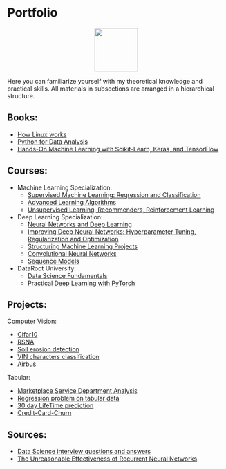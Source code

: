 # Portfolio

<div id="header" align="center">
  <img src="https://media.giphy.com/media/M9gbBd9nbDrOTu1Mqx/giphy.gif" width="100"/>
</div>

Here you can familiarize yourself with my theoretical knowledge and practical skills. All materials in subsections are arranged in a hierarchical structure.

## Books:
- [How Linux works](https://learning.oreilly.com/library/view/how-linux-works/9781098128913/)
- [Python for Data Analysis](https://learning.oreilly.com/library/view/python-for-data/9781491957653/)
- [Hands-On Machine Learning with Scikit-Learn, Keras, and TensorFlow](https://learning.oreilly.com/library/view/hands-on-machine-learning/9781098125967/)

## Courses:
- Machine Learning Specialization:
  - [Supervised Machine Learning: Regression and Classification](https://www.coursera.org/learn/machine-learning?specialization=machine-learning-introduction)
  - [Advanced Learning Algorithms](https://www.coursera.org/learn/advanced-learning-algorithms?specialization=machine-learning-introduction)
  - [Unsupervised Learning, Recommenders, Reinforcement Learning](https://www.coursera.org/learn/unsupervised-learning-recommenders-reinforcement-learning?specialization=machine-learning-introduction)
- Deep Learning Specialization:
  - [Neural Networks and Deep Learning](https://www.coursera.org/learn/neural-networks-deep-learning?specialization=deep-learning)
  - [Improving Deep Neural Networks: Hyperparameter Tuning, Regularization and Optimization](https://www.coursera.org/learn/deep-neural-network?specialization=deep-learning)
  - [Structuring Machine Learning Projects](https://www.coursera.org/learn/machine-learning-projects?specialization=deep-learning)
  - [Convolutional Neural Networks](https://www.coursera.org/learn/convolutional-neural-networks?specialization=deep-learning)
  - [Sequence Models](https://www.coursera.org/learn/nlp-sequence-models?specialization=deep-learning)
 - DataRoot University: 
    - [Data Science Fundamentals](https://dhired.com/course/data-science-fundamentals-13mx228)
    - [Practical Deep Learning with PyTorch](https://dhired.com/course/practical-deep-learning-with-pytorch-13mx402)

## Projects:
Computer Vision:
- [Cifar10](https://github.com/kafkaGen/cifar10)
- [RSNA](https://github.com/kafkaGen/RSNA)
- [Soil erosion detection](https://github.com/kafkaGen/Soil_erosion)
- [VIN characters classification](https://github.com/kafkaGen/VIN_classification)
- [Airbus](https://github.com/kafkaGen/Airbus)

Tabular:
- [Marketplace Service Department Analysis](https://github.com/kafkaGen/Marketplace-Service-Department-Analysis/blob/main/README.md)
- [Regression problem on tabular data](https://github.com/kafkaGen/Regression_problem_on_tabular_data)
- [30 day LifeTime prediction](https://github.com/kafkaGen/30_day_ltv_prediciton)
- [Credit-Card-Churn](https://github.com/kafkaGen/Credit-Card-Churn)

## Sources:
- [Data Science interview questions and answers](https://github.com/iamtodor/data-science-interview-questions-and-answers)
- [The Unreasonable Effectiveness of Recurrent Neural Networks](https://karpathy.github.io/2015/05/21/rnn-effectiveness/)
